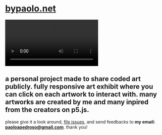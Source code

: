 # [bypaolo.net](https://bypaolo.net)

![image](./assets/other/demo-art.mov)   

a personal project made to share coded art publicly.
fully responsive art exhibit where you can click on each artwork to interact with.
many artworks are created by me and many inpired from the creators on p5.js.
---
please give it a look around, [file issues](https://github.com/paolopedroso/online-art-exhibit/issues), and send feedbacks to **my email: paoloapedroso@gmail.com**. thank you!

